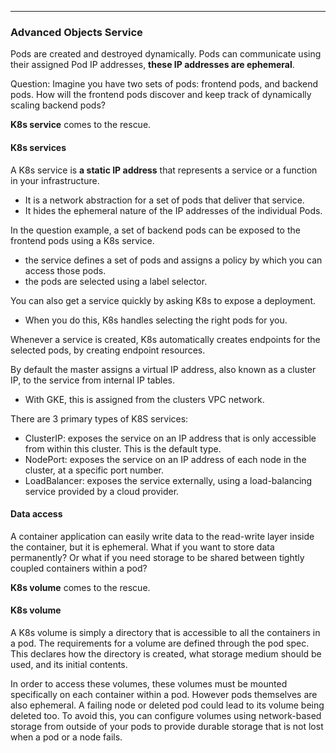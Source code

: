 _______________________________________________________________________________
### Advanced Objects Service
Pods are created and destroyed dynamically. Pods can communicate using their assigned Pod IP addresses, **these IP addresses are ephemeral**.

Question: Imagine you have two sets of pods: frontend pods, and backend pods. How will the frontend pods discover and keep track of dynamically scaling backend pods?

**K8s service** comes to the rescue.

#### K8s services
A K8s service is **a static IP address** that represents a service or a function in your infrastructure.
* It is a network abstraction for a set of pods that deliver that service.
* It hides the ephemeral nature of the IP addresses of the individual Pods.

In the question example, a set of backend pods can be exposed to the frontend pods using a K8s service.
* the service defines a set of pods and assigns a policy by which you can access those pods.
* the pods are selected using a label selector.

You can also get a service quickly by asking K8s to expose a deployment.
* When you do this, K8s handles selecting the right pods for you.

Whenever a service is created, K8s automatically creates endpoints for the selected pods, by creating endpoint resources.

By default the master assigns a virtual IP address, also known as a cluster IP, to the service from internal IP tables.
* With GKE, this is assigned from the clusters VPC network.

There are 3 primary types of K8S services:
* ClusterIP: exposes the service on an IP address that is only accessible from within this cluster. This is the default type.
* NodePort: exposes the service on an IP address of each node in the cluster, at a specific port number.
* LoadBalancer: exposes the service externally, using a load-balancing service provided by a cloud provider.

#### Data access
A container application can easily write data to the read-write layer inside the container, but it is ephemeral. What if you want to store data permanently? Or what if you need storage to be shared between tightly coupled containers within a pod?

**K8s volume** comes to the rescue.

#### K8s volume
A K8s volume is simply a directory that is accessible to all the containers in a pod. The requirements for a volume are defined through the pod spec. This declares how the directory is created, what storage medium should be used, and its initial contents.

In order to access these volumes, these volumes must be mounted specifically on each container within a pod. However pods themselves are also ephemeral. A failing node or deleted pod could lead to its volume being deleted too. To avoid this, you can configure volumes using network-based storage from outside of your pods to provide durable storage that is not lost when a pod or a node fails.